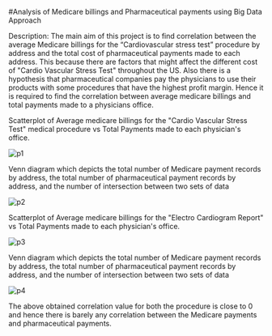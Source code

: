 #Analysis of Medicare billings and Pharmaceutical payments using Big Data Approach

Description: The main aim of this project is to find correlation between the average Medicare billings for the “Cardiovascular stress test” procedure by address and the total cost of pharmaceutical payments made to each address.
This because there are factors that might affect the different cost of "Cardio Vascular Stress Test" throughout the US. Also there is a hypothesis that pharmaceutical companies pay the physicians to use their products with some procedures
that have the highest profit margin. Hence it is required to find the correlation between average medicare billings and total payments made to a physicians office.

Scatterplot of Average medicare billings for the "Cardio Vascular Stress Test" medical procedure vs Total Payments made to each physician's office.

![p1](https://cloud.githubusercontent.com/assets/11856540/16249893/4147eaee-37e7-11e6-9ec8-878b0ceb6d5d.JPG)

Venn diagram which depicts the total number of Medicare payment records by address, the total number of pharmaceutical payment records by address, and the number of intersection between two sets of data

![p2](https://cloud.githubusercontent.com/assets/11856540/16249891/4147409e-37e7-11e6-94de-4fae968cd80e.JPG)

Scatterplot of Average medicare billings for the "Electro Cardiogram Report" vs Total Payments made to each physician's office.

![p3](https://cloud.githubusercontent.com/assets/11856540/16249894/41484ae8-37e7-11e6-9e02-257c69e904e6.JPG)

Venn diagram which depicts the total number of Medicare payment records by address, the total number of pharmaceutical payment records by address, and the number of intersection between two sets of data

![p4](https://cloud.githubusercontent.com/assets/11856540/16249892/41478856-37e7-11e6-9932-954949dd0c7f.JPG)


The above obtained correlation value for both the procedure is close to 0 and hence there is barely any correlation between the Medicare payments and pharmaceutical payments.
